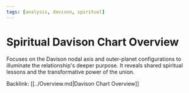 ```yaml
---
tags: [analysis, davison, spiritual]
---
```

# Spiritual Davison Chart Overview

Focuses on the Davison nodal axis and outer-planet configurations to illuminate the relationship's deeper purpose. It reveals shared spiritual lessons and the transformative power of the union.

Backlink: [[../Overview.md|Davison Chart Overview]]
